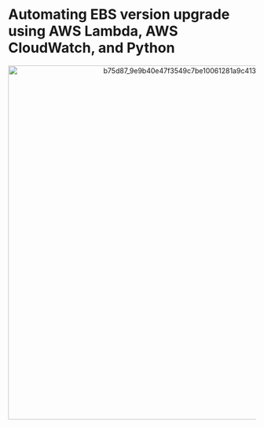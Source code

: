 # Automating EBS version upgrade using AWS Lambda, AWS CloudWatch, and Python

<p align="center">
  <img width="720" alt="b75d87_9e9b40e47f3549c7be10061281a9c413~mv2" src="https://github.com/Rajdeep1311/devops_python_projects/assets/113296626/5829c125-b679-4c00-8d1a-cbf4e53bf78b">
</p>



